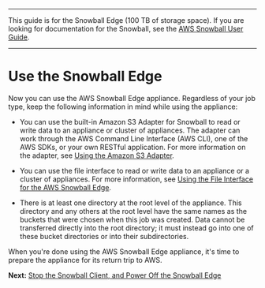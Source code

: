 --------

This guide is for the Snowball Edge \(100 TB of storage space\)\. If you are looking for documentation for the Snowball, see the [AWS Snowball User Guide](http://docs.aws.amazon.com/snowball/latest/ug/whatissnowball.html)\.

--------

# Use the Snowball Edge<a name="transfer-data"></a>

Now you can use the AWS Snowball Edge appliance\. Regardless of your job type, keep the following information in mind while using the appliance:

+ You can use the built\-in Amazon S3 Adapter for Snowball to read or write data to an appliance or cluster of appliances\. The adapter can work through the AWS Command Line Interface \(AWS CLI\), one of the AWS SDKs, or your own RESTful application\. For more information on the adapter, see [Using the Amazon S3 Adapter](using-adapter.md)\.

+ You can use the file interface to read or write data to an appliance or a cluster of appliances\. For more information, see [Using the File Interface for the AWS Snowball Edge](using-fileinterface.md)\.

+ There is at least one directory at the root level of the appliance\. This directory and any others at the root level have the same names as the buckets that were chosen when this job was created\. Data cannot be transferred directly into the root directory; it must instead go into one of these bucket directories or into their subdirectories\.

When you're done using the AWS Snowball Edge appliance, it's time to prepare the appliance for its return trip to AWS\.

**Next:** [Stop the Snowball Client, and Power Off the Snowball Edge](turnitoff.md) 